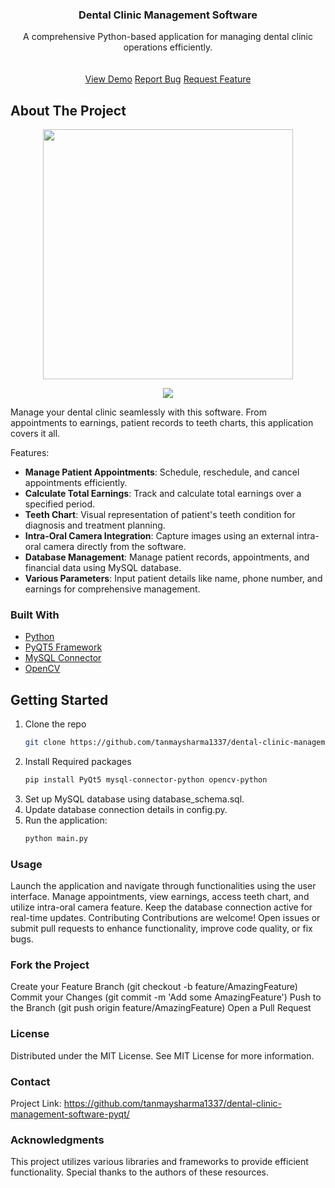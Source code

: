 <h3 align="center">Dental Clinic Management Software</h3>
<p align="center">
A comprehensive Python-based application for managing dental clinic operations efficiently.
<br/>
<br/>
<br/>
<a href="https://github.com/your_username/dental-clinic-management">View Demo</a>  
<a href="https://github.com/your_username/dental-clinic-management/issues/new?labels=bug&template=bug-report.md">Report Bug</a>
<a href="https://github.com/your_username/dental-clinic-management/issues/new?labels=enhancement&template=feature-request.md">Request Feature</a>
</p>

## About The Project

<p align="center">
  <img width="400px" src="https://github.com/your_username/dental-clinic-management/assets/clinic_dashboard.png"/>
</p>
<p align="center">
  <img src="https://github.com/your_username/dental-clinic-management/assets/patient_records.png"/>
</p>

Manage your dental clinic seamlessly with this software. From appointments to earnings, patient records to teeth charts, this application covers it all.

Features:

- **Manage Patient Appointments**: Schedule, reschedule, and cancel appointments efficiently.
- **Calculate Total Earnings**: Track and calculate total earnings over a specified period.
- **Teeth Chart**: Visual representation of patient's teeth condition for diagnosis and treatment planning.
- **Intra-Oral Camera Integration**: Capture images using an external intra-oral camera directly from the software.
- **Database Management**: Manage patient records, appointments, and financial data using MySQL database.
- **Various Parameters**: Input patient details like name, phone number, and earnings for comprehensive management.

### Built With

- [Python](https://www.python.org/)
- [PyQT5 Framework](https://pypi.org/project/PyQt5/)
- [MySQL Connector](https://pypi.org/project/mysql-connector-python/)
- [OpenCV](https://pypi.org/project/opencv-python/)

## Getting Started

1. Clone the repo
   ```sh
   git clone https://github.com/tanmaysharma1337/dental-clinic-management-software-pyqt.git

2. Install Required packages
    ```sh
    pip install PyQt5 mysql-connector-python opencv-python

3. Set up MySQL database using database_schema.sql.
4. Update database connection details in config.py.
5. Run the application:
   ```sh
   python main.py
### Usage
Launch the application and navigate through functionalities using the user interface.
Manage appointments, view earnings, access teeth chart, and utilize intra-oral camera feature.
Keep the database connection active for real-time updates.
Contributing
Contributions are welcome! Open issues or submit pull requests to enhance functionality, improve code quality, or fix bugs.

### Fork the Project
Create your Feature Branch (git checkout -b feature/AmazingFeature)
Commit your Changes (git commit -m 'Add some AmazingFeature')
Push to the Branch (git push origin feature/AmazingFeature)
Open a Pull Request

### License
Distributed under the MIT License. See MIT License for more information.

### Contact
Project Link: https://github.com/tanmaysharma1337/dental-clinic-management-software-pyqt/

### Acknowledgments
This project utilizes various libraries and frameworks to provide efficient functionality. Special thanks to the authors of these resources.

